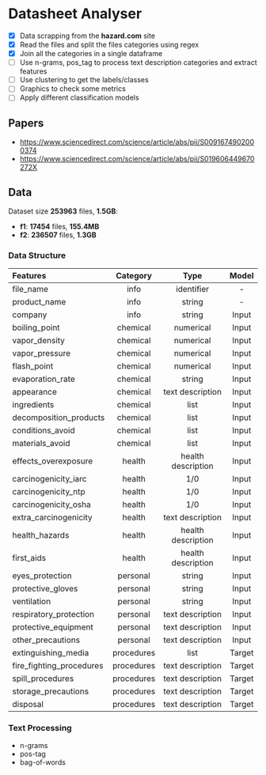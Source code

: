 # Datasheet Analyser

- [x] Data scrapping from the **hazard.com** site
- [x] Read the files and split the files categories using regex
- [x] Join all the categories in a single dataframe
- [ ] Use n-grams, pos_tag to process text description categories and extract features
- [ ] Use clustering to get the labels/classes
- [ ] Graphics to check some metrics
- [ ] Apply different classification models

## Papers

* https://www.sciencedirect.com/science/article/abs/pii/S0091674902000374
* https://www.sciencedirect.com/science/article/abs/pii/S019606449670272X

## Data

Dataset size **253963** files, **1.5GB**: 
* **f1**: **17454** files, **155.4MB** 
* **f2**: **236507** files, **1.3GB**


### Data Structure

| Features                 |  Category  |       Type       | Model  |
|:-------------------------|:----------:|:----------------:|:------:|
| file_name                |    info    |    identifier    |   -    |
| product_name             |    info    |      string      |   -    |
| company                  |    info    |      string      | Input  |
| boiling_point            |  chemical  |     numerical    | Input  |
| vapor_density            |  chemical  |     numerical    | Input  |
| vapor_pressure           |  chemical  |     numerical    | Input  |
| flash_point              |  chemical  |     numerical    | Input  |
| evaporation_rate         |  chemical  |      string      | Input  |
| appearance               |  chemical  | text description | Input  |
| ingredients              |  chemical  |       list       | Input  |
| decomposition_products   |  chemical  |       list       | Input  |
| conditions_avoid         |  chemical  |       list       | Input  |
| materials_avoid          |  chemical  |       list       | Input  |
| effects_overexposure     |   health   |health description| Input  |
| carcinogenicity_iarc     |   health   |       1/0        | Input  |
| carcinogenicity_ntp      |   health   |       1/0        | Input  |
| carcinogenicity_osha     |   health   |       1/0        | Input  |
| extra_carcinogenicity    |   health   | text description | Input  |
| health_hazards           |   health   |health description| Input  |
| first_aids               |   health   |health description| Input  |
| eyes_protection          |  personal  |      string      | Input  |
| protective_gloves        |  personal  |      string      | Input  |
| ventilation              |  personal  |      string      | Input  |
| respiratory_protection   |  personal  | text description | Input  |
| protective_equipment     |  personal  | text description | Input  |
| other_precautions        |  personal  | text description | Input  |
| extinguishing_media      | procedures |       list       | Target |
| fire_fighting_procedures | procedures | text description | Target |
| spill_procedures         | procedures | text description | Target |
| storage_precautions      | procedures | text description | Target |
| disposal                 | procedures | text description | Target |

### Text Processing

* n-grams
* pos-tag
* bag-of-words

